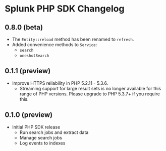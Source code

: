 # Splunk PHP SDK Changelog

## 0.8.0 (beta)

* The `Entity::reload` method has been renamed to `refresh`.
* Added convenience methods to `Service`:
    * `search`
    * `oneshotSearch`

## 0.1.1 (preview)

* Improve HTTPS reliability in PHP 5.2.11 - 5.3.6.
    * Streaming support for large result sets is no longer available for this
      range of PHP versions. Please upgrade to PHP 5.3.7+ if you require this.

## 0.1.0 (preview)

* Initial PHP SDK release
    * Run search jobs and extract data
    * Manage search jobs
    * Log events to indexes
